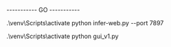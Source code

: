 ----------- GO -----------


.\venv\Scripts\activate
python infer-web.py --port 7897



.\venv\Scripts\activate
python gui_v1.py


